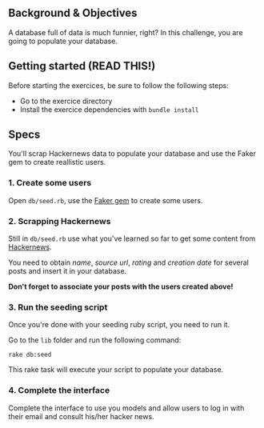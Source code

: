 ## Background & Objectives

A database full of data is much funnier, right? In this challenge, you are going to populate your database.

## Getting started (READ THIS!)

Before starting the exercices, be sure to follow the following steps:

* Go to the exercice directory
* Install the exercice dependencies with `bundle install`

## Specs

You'll scrap Hackernews data to populate your database and use the Faker gem to create reallistic users.


### 1. Create some users

Open `db/seed.rb`, use the [Faker gem](https://github.com/stympy/faker) to create some users.

### 2. Scrapping Hackernews

Still in `db/seed.rb` use what you've learned so far to get some content from [Hackernews](https://news.ycombinator.com/).

You need to obtain _name_, _source url_, _rating_ and _creation date_ for several posts and insert it in your database.

**Don't forget to associate your posts with the users created above!**

### 3. Run the seeding script

Once you're done with your seeding ruby script, you need to run it.

Go to the `lib` folder and run the following command:

    rake db:seed

This rake task will execute your script to populate your database.

### 4. Complete the interface

Complete the interface to use you models and allow users to log in with their email and consult his/her hacker news.
